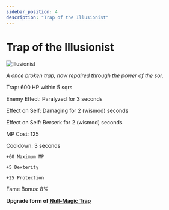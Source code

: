 ```yaml
---
sidebar_position: 4
description: "Trap of the Illusionist"
---
```


# Trap of the Illusionist

![Illusionist](https://vwiki.valorserver.com/api/item/picture/trap%20of%20the%20illusionist)

<i>A once broken trap, now repaired through the power of the sor.</i>

Trap: 600 HP within 5 sqrs 

Enemy Effect: Paralyzed for 3 seconds

Effect on Self: Damaging for 2 (wismod) seconds

Effect on Self: Berserk for 2 (wismod) seconds

MP Cost: 125

Cooldown: 3 seconds

    +60 Maximum MP
    
    +5 Dexterity
    
    +25 Protection

Fame Bonus: 8%

**Upgrade form of [Null-Magic Trap](https://wiki.valorserver.com/docs/items/abilities/traps/ut/null_magic_trap)**
